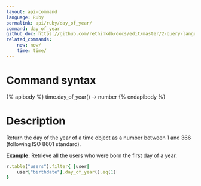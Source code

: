 ```yaml
---
layout: api-command 
language: Ruby
permalink: api/ruby/day_of_year/
command: day_of_year 
github_doc: https://github.com/rethinkdb/docs/edit/master/2-query-language/api/ruby/dates-and-times/day_of_year.md
related_commands:
    now: now/
    time: time/
---
```


# Command syntax #

{% apibody %}
time.day_of_year() &rarr; number
{% endapibody %}

# Description #

Return the day of the year of a time object as a number between 1 and 366 (following ISO 8601 standard).

__Example:__ Retrieve all the users who were born the first day of a year.

```rb
r.table("users").filter{ |user|
    user["birthdate"].day_of_year().eq(1)
}
```


